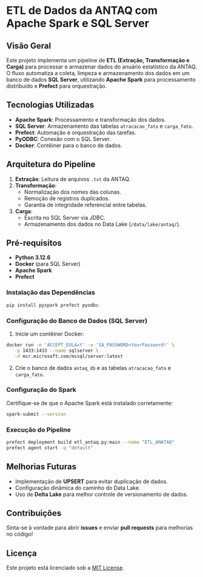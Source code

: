 # ETL de Dados da ANTAQ com Apache Spark e SQL Server

## Visão Geral
Este projeto implementa um pipeline de **ETL (Extração, Transformação e Carga)** para processar e armazenar dados do anuário estatístico da ANTAQ. O fluxo automatiza a coleta, limpeza e armazenamento dos dados em um banco de dados **SQL Server**, utilizando **Apache Spark** para processamento distribuído e **Prefect** para orquestração.

## Tecnologias Utilizadas
- **Apache Spark**: Processamento e transformação dos dados.
- **SQL Server**: Armazenamento das tabelas `atracacao_fato` e `carga_fato`.
- **Prefect**: Automação e orquestração das tarefas.
- **PyODBC**: Conexão com o SQL Server.
- **Docker**: Contêiner para o banco de dados.

## Arquitetura do Pipeline
1. **Extração**: Leitura de arquivos `.txt` da ANTAQ.
2. **Transformação**:
   - Normalização dos nomes das colunas.
   - Remoção de registros duplicados.
   - Garantia de integridade referencial entre tabelas.
3. **Carga**:
   - Escrita no SQL Server via JDBC.
   - Armazenamento dos dados no Data Lake (`/data/lake/antaq/`).

## Pré-requisitos
- **Python 3.12.6**
- **Docker** (para SQL Server)
- **Apache Spark**
- **Prefect**

### Instalação das Dependências
```sh
pip install pyspark prefect pyodbc
```

### Configuração do Banco de Dados (SQL Server)
1. Inicie um contêiner Docker:
```sh
docker run -e 'ACCEPT_EULA=Y' -e 'SA_PASSWORD=YourPassword!' \
   -p 1433:1433 --name sqlserver \
   -d mcr.microsoft.com/mssql/server:latest
```
2. Crie o banco de dados `antaq_db` e as tabelas `atracacao_fato` e `carga_fato`.

### Configuração do Spark
Certifique-se de que o Apache Spark está instalado corretamente:
```sh
spark-submit --version
```

### Execução do Pipeline
```sh
prefect deployment build etl_antaq.py:main --name "ETL_ANATAQ"
prefect agent start -q "default"
```

## Melhorias Futuras
- Implementação de **UPSERT** para evitar duplicação de dados.
- Configuração dinâmica do caminho do Data Lake.
- Uso de **Delta Lake** para melhor controle de versionamento de dados.

## Contribuições
Sinta-se à vontade para abrir **issues** e enviar **pull requests** para melhorias no código!

## Licença
Este projeto está licenciado sob a [MIT License](LICENSE).
